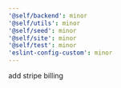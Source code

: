 ```yaml
---
'@self/backend': minor
'@self/utils': minor
'@self/seed': minor
'@self/site': minor
'@self/test': minor
'eslint-config-custom': minor
---
```


add stripe billing
